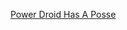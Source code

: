 ---
layout: post
wordpress_id: 105
wordpress_url: http://noesbueno.com/?p=105
date: '2006-04-06 17:41:50 -0500'
date_gmt: '2006-04-06 22:41:50 -0500'
body: |
  <p><a href="http://www.dieselsweeties.com/shirts/gonkgonk.shtml">Power Droid Has A Posse</a></p>
---
